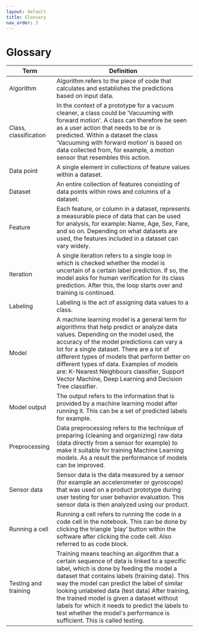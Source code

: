 ```yaml
---
layout: default
title: Glossary
nav_order: 3
---
```


# Glossary

| **Term**  | **Definition**  |
|---|---|
| Algorithm  |Algorithm refers to the piece of code that calculates and establishes the predictions based on input data.   |  
| Class, classification  |In the context of a prototype for a vacuum cleaner, a class could be ‘Vacuuming with forward motion’. A class can therefore be seen as a user action that needs to be or is predicted. Within a dataset the class ‘Vacuuming with forward motion’ is based on data collected from, for example, a motion sensor that resembles this action.   |   
| Data point  |A single element in collections of feature values within a dataset.   | 
|Dataset |An entire collection of features consisting of data points within rows and columns of a dataset.|
|Feature|Each feature, or column in a dataset, represents a measurable piece of data that can be used for analysis, for example: Name, Age, Sex, Fare, and so on. Depending on what datasets are used, the features included in a dataset can vary widely.|
|Iteration|A single iteration refers to a single loop in which is checked whether the model is uncertain of a certain label prediction. If so, the model asks for human verification for its class prediction. After this, the loop starts over and training is continued.|
|Labeling|Labeling is the act of assigning data values to a class.|
|Model|A machine learning model is a general term for algorithms that help predict or analyze data values. Depending on the model used, the accuracy of the model predictions can vary a lot for a single dataset. There are a lot of different types of models that perform better on different types of data. Examples of models are: K-Nearest Neighbours classifier, Support Vector Machine, Deep Learning and Decision Tree classifier.|
|Model output|The output refers to the information that is provided by a machine learning model after running it. This can be a set of predicted labels for example.|
|Preprocessing|Data preprocessing refers to the technique of preparing (cleaning and organizing) raw data (data directly from a sensor for example) to make it suitable for training Machine Learning models. As a result the performance of models can be improved.|
|Sensor data|Sensor data is the data measured by a sensor (for example an accelerometer or gyroscope) that was used on a product prototype during user testing for user behavior evaluation. This sensor data is then analyzed using our product.|
|Running a cell|Running a cell refers to running the code in a code cell in the notebook. This can be done by clicking the triangle ‘play’ button within the software after clicking the code cell. Also referred to as code block.|
|Testing and training|Training means teaching an algorithm that a certain sequence of data is linked to a specific label, which is done by feeding the model a dataset that contains labels (training data). This way the model can predict the label of similar looking unlabeled data (test data) After training, the trained model is given a dataset without labels for which it needs to predict the labels to test whether the model's performance is sufficient. This is called testing.|
